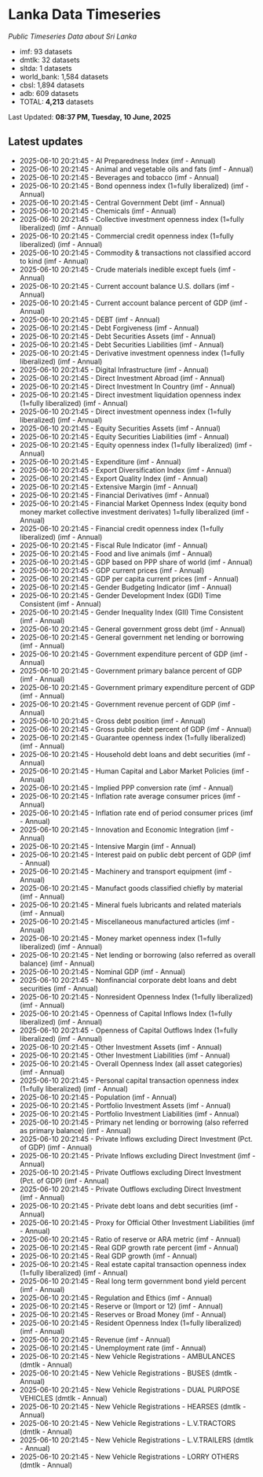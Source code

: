 # Lanka Data Timeseries
*Public Timeseries Data about Sri Lanka*

* imf: 93 datasets
* dmtlk: 32 datasets
* sltda: 1 datasets
* world_bank: 1,584 datasets
* cbsl: 1,894 datasets
* adb: 609 datasets
* TOTAL: **4,213** datasets

Last Updated: **08:37 PM, Tuesday, 10 June, 2025**

## Latest updates

* 2025-06-10 20:21:45 - AI Preparedness Index (imf - Annual)
* 2025-06-10 20:21:45 - Animal and vegetable oils and fats (imf - Annual)
* 2025-06-10 20:21:45 - Beverages and tobacco (imf - Annual)
* 2025-06-10 20:21:45 - Bond openness index (1=fully liberalized) (imf - Annual)
* 2025-06-10 20:21:45 - Central Government Debt (imf - Annual)
* 2025-06-10 20:21:45 - Chemicals (imf - Annual)
* 2025-06-10 20:21:45 - Collective investment openness index (1=fully liberalized) (imf - Annual)
* 2025-06-10 20:21:45 - Commercial credit openness index (1=fully liberalized) (imf - Annual)
* 2025-06-10 20:21:45 - Commodity & transactions not classified accord to kind (imf - Annual)
* 2025-06-10 20:21:45 - Crude materials inedible except fuels (imf - Annual)
* 2025-06-10 20:21:45 - Current account balance U.S. dollars (imf - Annual)
* 2025-06-10 20:21:45 - Current account balance percent of GDP (imf - Annual)
* 2025-06-10 20:21:45 - DEBT (imf - Annual)
* 2025-06-10 20:21:45 - Debt Forgiveness (imf - Annual)
* 2025-06-10 20:21:45 - Debt Securities Assets (imf - Annual)
* 2025-06-10 20:21:45 - Debt Securities Liabilities (imf - Annual)
* 2025-06-10 20:21:45 - Derivative investment openness index (1=fully liberalized) (imf - Annual)
* 2025-06-10 20:21:45 - Digital Infrastructure (imf - Annual)
* 2025-06-10 20:21:45 - Direct Investment Abroad (imf - Annual)
* 2025-06-10 20:21:45 - Direct Investment In Country (imf - Annual)
* 2025-06-10 20:21:45 - Direct investment liquidation openness index (1=fully liberalized) (imf - Annual)
* 2025-06-10 20:21:45 - Direct investment openness index (1=fully liberalized) (imf - Annual)
* 2025-06-10 20:21:45 - Equity Securities Assets (imf - Annual)
* 2025-06-10 20:21:45 - Equity Securities Liabilities (imf - Annual)
* 2025-06-10 20:21:45 - Equity openness index (1=fully liberalized) (imf - Annual)
* 2025-06-10 20:21:45 - Expenditure (imf - Annual)
* 2025-06-10 20:21:45 - Export Diversification Index (imf - Annual)
* 2025-06-10 20:21:45 - Export Quality Index (imf - Annual)
* 2025-06-10 20:21:45 - Extensive Margin (imf - Annual)
* 2025-06-10 20:21:45 - Financial Derivatives (imf - Annual)
* 2025-06-10 20:21:45 - Financial Market Openness Index (equity bond money market collective investment derivates) 1=fully liberalized (imf - Annual)
* 2025-06-10 20:21:45 - Financial credit openness index (1=fully liberalized) (imf - Annual)
* 2025-06-10 20:21:45 - Fiscal Rule Indicator (imf - Annual)
* 2025-06-10 20:21:45 - Food and live animals (imf - Annual)
* 2025-06-10 20:21:45 - GDP based on PPP share of world (imf - Annual)
* 2025-06-10 20:21:45 - GDP current prices (imf - Annual)
* 2025-06-10 20:21:45 - GDP per capita current prices (imf - Annual)
* 2025-06-10 20:21:45 - Gender Budgeting Indicator (imf - Annual)
* 2025-06-10 20:21:45 - Gender Development Index (GDI) Time Consistent (imf - Annual)
* 2025-06-10 20:21:45 - Gender Inequality Index (GII) Time Consistent (imf - Annual)
* 2025-06-10 20:21:45 - General government gross debt (imf - Annual)
* 2025-06-10 20:21:45 - General government net lending or borrowing (imf - Annual)
* 2025-06-10 20:21:45 - Government expenditure percent of GDP (imf - Annual)
* 2025-06-10 20:21:45 - Government primary balance percent of GDP (imf - Annual)
* 2025-06-10 20:21:45 - Government primary expenditure percent of GDP (imf - Annual)
* 2025-06-10 20:21:45 - Government revenue percent of GDP (imf - Annual)
* 2025-06-10 20:21:45 - Gross debt position (imf - Annual)
* 2025-06-10 20:21:45 - Gross public debt percent of GDP (imf - Annual)
* 2025-06-10 20:21:45 - Guarantee openness index (1=fully liberalized) (imf - Annual)
* 2025-06-10 20:21:45 - Household debt loans and debt securities (imf - Annual)
* 2025-06-10 20:21:45 - Human Capital and Labor Market Policies (imf - Annual)
* 2025-06-10 20:21:45 - Implied PPP conversion rate (imf - Annual)
* 2025-06-10 20:21:45 - Inflation rate average consumer prices (imf - Annual)
* 2025-06-10 20:21:45 - Inflation rate end of period consumer prices (imf - Annual)
* 2025-06-10 20:21:45 - Innovation and Economic Integration (imf - Annual)
* 2025-06-10 20:21:45 - Intensive Margin (imf - Annual)
* 2025-06-10 20:21:45 - Interest paid on public debt percent of GDP (imf - Annual)
* 2025-06-10 20:21:45 - Machinery and transport equipment (imf - Annual)
* 2025-06-10 20:21:45 - Manufact goods classified chiefly by material (imf - Annual)
* 2025-06-10 20:21:45 - Mineral fuels lubricants and related materials (imf - Annual)
* 2025-06-10 20:21:45 - Miscellaneous manufactured articles (imf - Annual)
* 2025-06-10 20:21:45 - Money market openness index (1=fully liberalized) (imf - Annual)
* 2025-06-10 20:21:45 - Net lending or borrowing (also referred as overall balance) (imf - Annual)
* 2025-06-10 20:21:45 - Nominal GDP (imf - Annual)
* 2025-06-10 20:21:45 - Nonfinancial corporate debt loans and debt securities (imf - Annual)
* 2025-06-10 20:21:45 - Nonresident Openness Index (1=fully liberalized) (imf - Annual)
* 2025-06-10 20:21:45 - Openness of Capital Inflows Index (1=fully liberalized) (imf - Annual)
* 2025-06-10 20:21:45 - Openness of Capital Outflows Index (1=fully liberalized) (imf - Annual)
* 2025-06-10 20:21:45 - Other Investment Assets (imf - Annual)
* 2025-06-10 20:21:45 - Other Investment Liabilities (imf - Annual)
* 2025-06-10 20:21:45 - Overall Openness Index (all asset categories) (imf - Annual)
* 2025-06-10 20:21:45 - Personal capital transaction openness index (1=fully liberalized) (imf - Annual)
* 2025-06-10 20:21:45 - Population (imf - Annual)
* 2025-06-10 20:21:45 - Portfolio Investment Assets (imf - Annual)
* 2025-06-10 20:21:45 - Portfolio Investment Liabilities (imf - Annual)
* 2025-06-10 20:21:45 - Primary net lending or borrowing (also referred as primary balance) (imf - Annual)
* 2025-06-10 20:21:45 - Private Inflows excluding Direct Investment (Pct. of GDP) (imf - Annual)
* 2025-06-10 20:21:45 - Private Inflows excluding Direct Investment (imf - Annual)
* 2025-06-10 20:21:45 - Private Outflows excluding Direct Investment (Pct. of GDP) (imf - Annual)
* 2025-06-10 20:21:45 - Private Outflows excluding Direct Investment (imf - Annual)
* 2025-06-10 20:21:45 - Private debt loans and debt securities (imf - Annual)
* 2025-06-10 20:21:45 - Proxy for Official Other Investment Liabilities (imf - Annual)
* 2025-06-10 20:21:45 - Ratio of reserve or ARA metric (imf - Annual)
* 2025-06-10 20:21:45 - Real GDP growth rate percent (imf - Annual)
* 2025-06-10 20:21:45 - Real GDP growth (imf - Annual)
* 2025-06-10 20:21:45 - Real estate capital transaction openness index (1=fully liberalized) (imf - Annual)
* 2025-06-10 20:21:45 - Real long term government bond yield percent (imf - Annual)
* 2025-06-10 20:21:45 - Regulation and Ethics (imf - Annual)
* 2025-06-10 20:21:45 - Reserve or (Import or 12) (imf - Annual)
* 2025-06-10 20:21:45 - Reserves or Broad Money (imf - Annual)
* 2025-06-10 20:21:45 - Resident Openness Index (1=fully liberalized) (imf - Annual)
* 2025-06-10 20:21:45 - Revenue (imf - Annual)
* 2025-06-10 20:21:45 - Unemployment rate (imf - Annual)
* 2025-06-10 20:21:45 - New Vehicle Registrations - AMBULANCES (dmtlk - Annual)
* 2025-06-10 20:21:45 - New Vehicle Registrations - BUSES (dmtlk - Annual)
* 2025-06-10 20:21:45 - New Vehicle Registrations - DUAL PURPOSE VEHICLES (dmtlk - Annual)
* 2025-06-10 20:21:45 - New Vehicle Registrations - HEARSES (dmtlk - Annual)
* 2025-06-10 20:21:45 - New Vehicle Registrations - L.V.TRACTORS (dmtlk - Annual)
* 2025-06-10 20:21:45 - New Vehicle Registrations - L.V.TRAILERS (dmtlk - Annual)
* 2025-06-10 20:21:45 - New Vehicle Registrations - LORRY OTHERS (dmtlk - Annual)